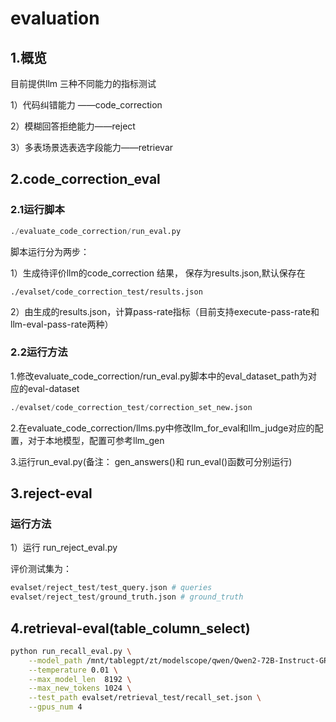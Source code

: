 # evaluation

## 1.概览

目前提供llm 三种不同能力的指标测试

1）代码纠错能力 ——code_correction

2）模糊回答拒绝能力——reject

3）多表场景选表选字段能力——retrievar

## 2.code_correction_eval

### 2.1运行脚本

```python
./evaluate_code_correction/run_eval.py
```

脚本运行分为两步：

1）生成待评价llm的code_correction 结果， 保存为results.json,默认保存在

`./evalset/code_correction_test/results.json`

2）由生成的results.json，计算pass-rate指标（目前支持execute-pass-rate和llm-eval-pass-rate两种）

### 2.2运行方法

1.修改evaluate_code_correction/run_eval.py脚本中的eval_dataset_path为对应的eval-dataset

```python
./evalset/code_correction_test/correction_set_new.json
```

2.在evaluate_code_correction/llms.py中修改llm_for_eval和llm_judge对应的配置，对于本地模型，配置可参考llm_gen

3.运行run_eval.py(备注： gen_answers()和 run_eval()函数可分别运行)

## 3.reject-eval

### 运行方法

1）运行 run_reject_eval.py

评价测试集为：

```python
evalset/reject_test/test_query.json # queries
evalset/reject_test/ground_truth.json # ground_truth
```

## 4.retrieval-eval(table_column_select)
```bash
python run_recall_eval.py \
    --model_path /mnt/tablegpt/zt/modelscope/qwen/Qwen2-72B-Instruct-GPTQ-Int4 \
    --temperature 0.01 \
    --max_model_len  8192 \
    --max_new_tokens 1024 \
    --test_path evalset/retrieval_test/recall_set.json \
    --gpus_num 4 
```